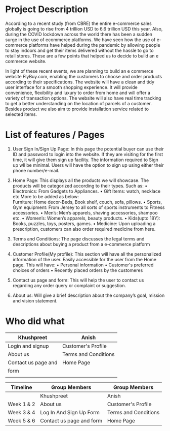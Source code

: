 # Project Description

According to a recent study (from CBRE) the entire e-commerce sales globally is going to rise from 4 trillion USD to 6.6 trillion USD this year. Also, during the COVID lockdown across the world there has been a sudden surge in the use of ecommerce platforms. We have seen how the use of e-commerce platforms have helped during the pandemic by allowing people to stay indoors and get their items delivered without the hassle to go to retail stores. These are a few points that helped us to decide to build an e commerce website.

In light of these recent events, we are planning to build an e commerce website FlyBuy.com, enabling the customers to choose and order products according to their specifications. The website will have a clean and tidy user interface for a smooth shopping experience. It will provide convenience, flexibility and luxury to order from home and will offer a variety of transaction options. The website will also have real time tracking to get a better understanding on the location of parcels of a customer. Besides product we also aim to provide installation service related to selected items.

# List of features / Pages
1. User Sign In/Sign Up Page: In this page the potential buyer can use their ID and password to login into the website. If they are visiting for the first time, it will give them sign up facility. The information required to Sign up wll be minimal. Users will have the option to sign up using either their phone number/e-mail.

2. Home Page: This displays all the products we will showcase. The products will be categorized according to their types. Such as:
•	Electronics: From Gadgets to Appliances.
• Gift Items: watch, necklace etc
More to be added as below:	
Furniture: Home decor-Beds, Book shelf, couch, sofa, pillows.
•	Sports, Gym equipment: From Jersey to all sorts of sports instruments to Fitness accessories.
•	Men’s: Men’s apparels, shaving accessories, shampoo etc.
•	Women’s: Women’s apparels, beauty products.
•	Kids(upto 18Y): Books, puzzles, toys, posters, games.
•	Medicine: Upon uploading a prescription, customers can also order required medicine from here.

3. Terms and Conditions: The page discusses the legal terms and descriptions about buying a product from a e-commerce platform  

4.  Customer Profile(My profile): This section will have all the personalized information of the user. Easily accessible for the user from the Home page. This will have:
•	Personal information 
•	Customer's preferred choices of orders
•	Recently placed orders by the customeres 

5. Contact us page and form: This will help the user to contact us regarding any order query or complaint or suggestion. 

6. About us: Will give a brief description about the company’s goal, mission and vision statement.


 # Who did what
|        Khushpreet   |       Anish            |                              
| ------------------- | ---------------------  |    
|Login and signup     |   Customer's Profile   |  
|About us             |   Terms and Conditions |  
|Contact us page and  |   Home Page            |  
|form                 |                        |          
|                     |                        |             



| Timeline	|Group   Members         | Group   Members      | 
|-----------|------------------------|----------------------|
|           | Khushpreet             |  Anish	            | 
|Week 1 & 2	|About us                | Customer's Profile   |
|Week 3 & 4	|Log In And Sign Up Form | Terms and Conditions |
|Week 5 & 6	|Contact us page and form| Home Page            | 
